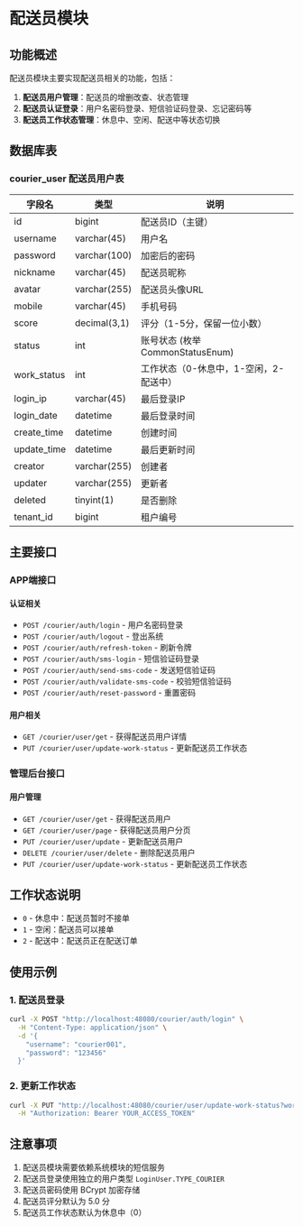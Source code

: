 # 配送员模块

## 功能概述

配送员模块主要实现配送员相关的功能，包括：

1. **配送员用户管理**：配送员的增删改查、状态管理
2. **配送员认证登录**：用户名密码登录、短信验证码登录、忘记密码等
3. **配送员工作状态管理**：休息中、空闲、配送中等状态切换

## 数据库表

### courier_user 配送员用户表

| 字段名 | 类型 | 说明 |
|--------|------|------|
| id | bigint | 配送员ID（主键） |
| username | varchar(45) | 用户名 |
| password | varchar(100) | 加密后的密码 |
| nickname | varchar(45) | 配送员昵称 |
| avatar | varchar(255) | 配送员头像URL |
| mobile | varchar(45) | 手机号码 |
| score | decimal(3,1) | 评分（1-5分，保留一位小数） |
| status | int | 账号状态 (枚举 CommonStatusEnum) |
| work_status | int | 工作状态（0-休息中，1-空闲，2-配送中） |
| login_ip | varchar(45) | 最后登录IP |
| login_date | datetime | 最后登录时间 |
| create_time | datetime | 创建时间 |
| update_time | datetime | 最后更新时间 |
| creator | varchar(255) | 创建者 |
| updater | varchar(255) | 更新者 |
| deleted | tinyint(1) | 是否删除 |
| tenant_id | bigint | 租户编号 |

## 主要接口

### APP端接口

#### 认证相关
- `POST /courier/auth/login` - 用户名密码登录
- `POST /courier/auth/logout` - 登出系统
- `POST /courier/auth/refresh-token` - 刷新令牌
- `POST /courier/auth/sms-login` - 短信验证码登录
- `POST /courier/auth/send-sms-code` - 发送短信验证码
- `POST /courier/auth/validate-sms-code` - 校验短信验证码
- `POST /courier/auth/reset-password` - 重置密码

#### 用户相关
- `GET /courier/user/get` - 获得配送员用户详情
- `PUT /courier/user/update-work-status` - 更新配送员工作状态

### 管理后台接口

#### 用户管理
- `GET /courier/user/get` - 获得配送员用户
- `GET /courier/user/page` - 获得配送员用户分页
- `PUT /courier/user/update` - 更新配送员用户
- `DELETE /courier/user/delete` - 删除配送员用户
- `PUT /courier/user/update-work-status` - 更新配送员工作状态

## 工作状态说明

- `0` - 休息中：配送员暂时不接单
- `1` - 空闲：配送员可以接单
- `2` - 配送中：配送员正在配送订单

## 使用示例

### 1. 配送员登录
```bash
curl -X POST "http://localhost:48080/courier/auth/login" \
  -H "Content-Type: application/json" \
  -d '{
    "username": "courier001",
    "password": "123456"
  }'
```

### 2. 更新工作状态
```bash
curl -X PUT "http://localhost:48080/courier/user/update-work-status?workStatus=1" \
  -H "Authorization: Bearer YOUR_ACCESS_TOKEN"
```

## 注意事项

1. 配送员模块需要依赖系统模块的短信服务
2. 配送员登录使用独立的用户类型 `LoginUser.TYPE_COURIER`
3. 配送员密码使用 BCrypt 加密存储
4. 配送员评分默认为 5.0 分
5. 配送员工作状态默认为休息中（0） 